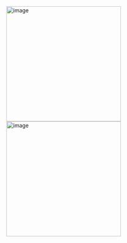 <img width="300" alt="image" src="https://github.com/user-attachments/assets/dac41fd0-007f-4fc2-a40a-90186b9bcac7" />
<img width="300" alt="image" src="https://github.com/user-attachments/assets/21d475a6-53d8-4f16-8751-db3dc046f649" />


